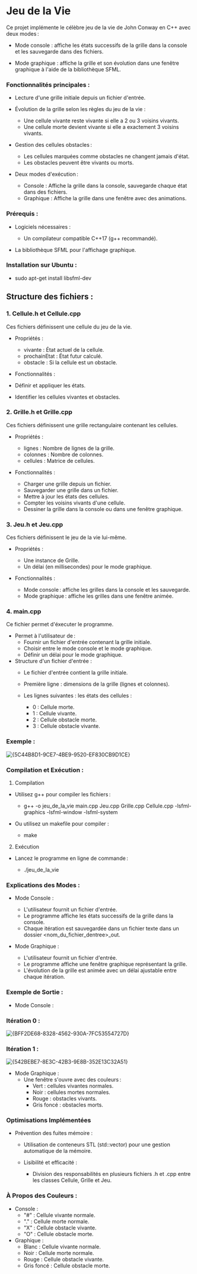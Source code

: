 # Jeu de la Vie

Ce projet implémente le célèbre jeu de la vie de John Conway en C++ avec deux modes :

- Mode console : affiche les états successifs de la grille dans la console et les sauvegarde dans des fichiers.

- Mode graphique : affiche la grille et son évolution dans une fenêtre graphique à l'aide de la bibliothèque SFML.

### Fonctionnalités principales : 

- Lecture d'une grille initiale depuis un fichier d'entrée.
  
- Évolution de la grille selon les règles du jeu de la vie :
    - Une cellule vivante reste vivante si elle a 2 ou 3 voisins vivants.
    - Une cellule morte devient vivante si elle a exactement 3 voisins vivants.

- Gestion des cellules obstacles :
    - Les cellules marquées comme obstacles ne changent jamais d'état.
    - Les obstacles peuvent être vivants ou morts.

- Deux modes d'exécution :
   - Console : Affiche la grille dans la console, sauvegarde chaque état dans des fichiers.
   - Graphique : Affiche la grille dans une fenêtre avec des animations.

### Prérequis :
- Logiciels nécessaires :
  - Un compilateur compatible C++17 (g++ recommandé).

- La bibliothèque SFML pour l'affichage graphique.

### Installation sur Ubuntu :

- sudo apt-get install libsfml-dev

## Structure des fichiers : 

### 1. Cellule.h et Cellule.cpp

Ces fichiers définissent une cellule du jeu de la vie.

- Propriétés :
  - vivante : État actuel de la cellule.
  - prochainEtat : État futur calculé.
  - obstacle : Si la cellule est un obstacle.

- Fonctionnalités :
 - Définir et appliquer les états.
 - Identifier les cellules vivantes et obstacles.

### 2. Grille.h et Grille.cpp
Ces fichiers définissent une grille rectangulaire contenant les cellules.

- Propriétés :
  - lignes : Nombre de lignes de la grille.
  - colonnes : Nombre de colonnes.
  - cellules : Matrice de cellules.

- Fonctionnalités :
  - Charger une grille depuis un fichier.
  - Sauvegarder une grille dans un fichier.
  - Mettre à jour les états des cellules.
  - Compter les voisins vivants d'une cellule.
  - Dessiner la grille dans la console ou dans une fenêtre graphique.

### 3. Jeu.h et Jeu.cpp
Ces fichiers définissent le jeu de la vie lui-même.

- Propriétés :
  - Une instance de Grille.
  - Un délai (en millisecondes) pour le mode graphique.

- Fonctionnalités :
  - Mode console : affiche les grilles dans la console et les sauvegarde.
  - Mode graphique : affiche les grilles dans une fenêtre animée.

### 4. main.cpp
Ce fichier permet d'éxecuter le programme.

- Permet à l'utilisateur de :
  - Fournir un fichier d'entrée contenant la grille initiale.
  - Choisir entre le mode console et le mode graphique.
  - Définir un délai pour le mode graphique.
- Structure d'un fichier d'entrée :
  - Le fichier d'entrée contient la grille initiale.

  - Première ligne : dimensions de la grille (lignes et colonnes).
  - Les lignes suivantes : les états des cellules : 
      - 0 : Cellule morte.
      - 1 : Cellule vivante.
      - 2 : Cellule obstacle morte.
      - 3 : Cellule obstacle vivante.

### Exemple :

![{5C44B8D1-9CE7-4BE9-9520-EF830CB9D1CE}](https://github.com/user-attachments/assets/73da93e5-530e-4cd0-987f-5f935e90cc5e)


### Compilation et Exécution :
1. Compilation
  - Utilisez g++ pour compiler les fichiers :

    - g++ -o jeu_de_la_vie main.cpp Jeu.cpp Grille.cpp Cellule.cpp -lsfml-graphics -lsfml-window -lsfml-system

  - Ou utilisez un makefile pour compiler :
      - make

2. Exécution
  - Lancez le programme en ligne de commande :

    - ./jeu_de_la_vie

### Explications des Modes : 
- Mode Console :
  - L'utilisateur fournit un fichier d'entrée.
  - Le programme affiche les états successifs de la grille dans la console.
  - Chaque itération est sauvegardée dans un fichier texte dans un dossier <nom_du_fichier_dentree>_out.

- Mode Graphique :
  - L'utilisateur fournit un fichier d'entrée.
  - Le programme affiche une fenêtre graphique représentant la grille.
  - L'évolution de la grille est animée avec un délai ajustable entre chaque itération.

### Exemple de Sortie : 

- Mode Console :

### Itération 0 :
![{BFF2DE68-8328-4562-930A-7FC53554727D}](https://github.com/user-attachments/assets/9ec4884e-983d-4013-a197-844f41f8e1fb)



### Itération 1 :
![{542BEBE7-8E3C-42B3-9E8B-352E13C32A51}](https://github.com/user-attachments/assets/80216391-cbc0-4cee-a633-dc32c6c2ac76)


- Mode Graphique : 
  - Une fenêtre s'ouvre avec des couleurs :
    - Vert : cellules vivantes normales.
    - Noir : cellules mortes normales.
    - Rouge : obstacles vivants.
    - Gris foncé : obstacles morts.

### Optimisations Implémentées

- Prévention des fuites mémoire :

  - Utilisation de conteneurs STL (std::vector) pour une gestion automatique de la mémoire.

  - Lisibilité et efficacité :

    - Division des responsabilités en plusieurs fichiers .h et .cpp entre les classes Cellule, Grille et Jeu.

### À Propos des Couleurs :

- Console :
    - "#" : Cellule vivante normale.
    - "." : Cellule morte normale.
    - "X" : Cellule obstacle vivante.
    - "O" : Cellule obstacle morte.
- Graphique : 
    - Blanc : Cellule vivante normale.
    - Noir : Cellule morte normale.
    - Rouge : Cellule obstacle vivante.
    - Gris foncé : Cellule obstacle morte.
